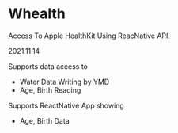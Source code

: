 # Whealth

Access To Apple HealthKit Using ReacNative API.



2021.11.14

Supports data access to
- Water Data Writing by YMD
- Age, Birth Reading

Supports ReactNative App showing
- Age, Birth Data
